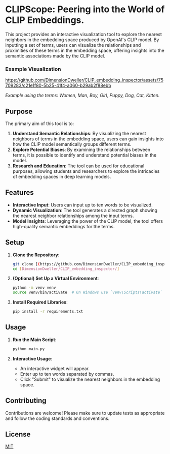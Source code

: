 # CLIPScope: Peering into the World of CLIP Embeddings.

This project provides an interactive visualization tool to explore the nearest neighbors in the embedding space produced by OpenAI's CLIP model. By inputting a set of terms, users can visualize the relationships and proximities of these terms in the embedding space, offering insights into the semantic associations made by the CLIP model.

### Example Visualization
https://github.com/DimensionDweller/CLIP_embedding_inspector/assets/75709283/c21e1f80-5b25-41f4-a060-b29ab2f88ebb
  
*Example using the terms: Women, Man, Boy, Girl, Puppy, Dog, Cat, Kitten.*

## Purpose

The primary aim of this tool is to:
1. **Understand Semantic Relationships**: By visualizing the nearest neighbors of terms in the embedding space, users can gain insights into how the CLIP model semantically groups different terms.
2. **Explore Potential Biases**: By examining the relationships between terms, it is possible to identify and understand potential biases in the model.
3. **Research and Education**: The tool can be used for educational purposes, allowing students and researchers to explore the intricacies of embedding spaces in deep learning models.

## Features

- **Interactive Input**: Users can input up to ten words to be visualized.
- **Dynamic Visualization**: The tool generates a directed graph showing the nearest neighbor relationships among the input terms.
- **Model Insights**: Leveraging the power of the CLIP model, the tool offers high-quality semantic embeddings for the terms.

## Setup

1. **Clone the Repository**:
   ```bash
   git clone [(https://github.com/DimensionDweller/CLIP_embedding_inspector.git)]
   cd [DimensionDweller/CLIP_embedding_inspector/]
   ```

2. **(Optional) Set Up a Virtual Environment**:
   ```bash
   python -m venv venv
   source venv/bin/activate  # On Windows use `venv\Scripts\activate`
   ```

3. **Install Required Libraries**:
   ```bash
   pip install -r requirements.txt
   ```

## Usage

1. **Run the Main Script**:
   ```bash
   python main.py
   ```

2. **Interactive Usage**:
   - An interactive widget will appear.
   - Enter up to ten words separated by commas.
   - Click "Submit" to visualize the nearest neighbors in the embedding space.

## Contributing

Contributions are welcome! Please make sure to update tests as appropriate and follow the coding standards and conventions.

## License

[MIT](https://choosealicense.com/licenses/mit/)
